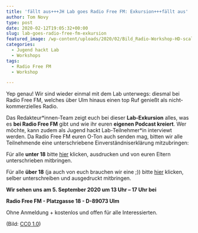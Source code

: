 ```yaml
---
title: 'fällt aus+++JH Lab goes Radio Free FM: Exkursion+++fällt aus'
author: Tom Novy
type: post
date: 2020-02-12T19:05:32+00:00
slug: lab-goes-radio-free-fm-exkursion
featured_image: /wp-content/uploads/2020/02/Bild_Radio-Workshop-HD-scaled-e1581526441530.jpg
categories:
  - Jugend hackt Lab
  - Workshops
tags:
  - Radio Free FM
  - Workshop

---
```

Yep genau! Wir sind wieder einmal mit dem Lab unterwegs: diesmal bei Radio Free FM, welches über Ulm hinaus einen top Ruf genießt als nicht-kommerzielles Radio.

Das Redakteur\*innen-Team zeigt euch bei dieser **Lab-Exkursion** alles, was es **bei Radio Free FM** gibt und wie ihr euren **eigenen Podcast kreiert**. Wer möchte, kann zudem als Jugend hackt Lab-Teilnehmer*in interviewt werden. Da Radio Free FM euren O-Ton auch senden mag, bitten wir alle Teilnehmende eine unterschriebene Einverständniserklärung mitzubringen:

Für alle **unter 18** bitte [hier][1] klicken, ausdrucken und von euren Eltern unterschrieben mitbringen.

Für alle **über 18** (ja auch von euch brauchen wir eine ;)) bitte [hier][2] klicken, selber unterschreiben und ausgedruckt mitbringen.

**Wir sehen uns am 5. September 2020 um 13 Uhr &#8211; 17 Uhr bei**

**Radio Free FM - Platzgasse 18 - D-89073 Ulm**

Ohne Anmeldung + kostenlos und offen für alle Interessierten.

(Bild: [CC0 1.0][3])

 [1]: /wp-content/uploads/2020/02/Rechtefreistellung_Kinder_freeFM.pdf
 [2]: /wp-content/uploads/2020/02/Rechtefreistellung_Erwachsene_freeFM.pdf
 [3]: https://pxhere.com/en/photo/606041

